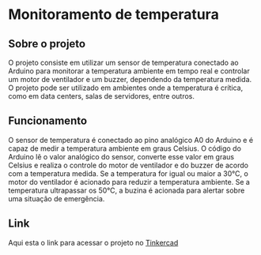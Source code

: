 # Monitoramento de temperatura

## Sobre o projeto

O projeto consiste em utilizar um sensor de temperatura conectado ao Arduino para monitorar a temperatura ambiente em tempo real e controlar um motor de ventilador e um buzzer, dependendo da temperatura medida. O projeto pode ser utilizado em ambientes onde a temperatura é crítica, como em data centers, salas de servidores, entre outros.

## Funcionamento
O sensor de temperatura é conectado ao pino analógico A0 do Arduino e é capaz de medir a temperatura ambiente em graus Celsius. O código do Arduino lê o valor analógico do sensor, converte esse valor em graus Celsius e realiza o controle do motor de ventilador e do buzzer de acordo com a temperatura medida. Se a temperatura for igual ou maior a 30°C, o motor do ventilador é acionado para reduzir a temperatura ambiente. Se a temperatura ultrapassar os 50°C, a buzina é acionada para alertar sobre uma situação de emergência. 

## Link
Aqui esta o link para acessar o projeto no
[Tinkercad](https://www.tinkercad.com/things/4C2DrXFNwgh?sharecode=4mN9__ZXQBVCZugdGeKR9u3BlNZY6U0cOfjONyhJm_0)

